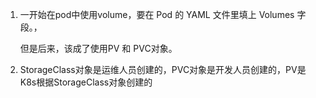 







1. 一开始在pod中使用volume，要在 Pod 的 YAML 文件里填上 Volumes 字段。，

   但是后来，该成了使用PV 和 PVC对象。

2. StorageClass对象是运维人员创建的，PVC对象是开发人员创建的，PV是K8s根据StorageClass对象创建的
